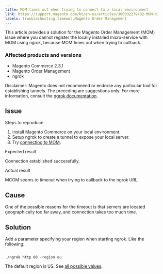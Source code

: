```yaml
---
title: MOM times out when trying to connect to a local environment
link: https://support.magento.com/hc/en-us/articles/360032279432-MOM-times-out-when-trying-to-connect-to-a-local-environment
labels: troubleshooting,timeout,Magento Order Management
---
```


<p>This article provides a solution for the Magento Order Management (MOM) issue where you cannot register the locally installed micro-service with MOM using ngrok, because MOM times out when trying to callback.</p>
<h3>Affected products and versions</h3>
<ul>
<li>Magento Commerce 2.3.1</li>
<li>Magento Order Management</li>
<li>ngrok</li>
</ul>
<p class="warning">Disclaimer: Magento does not recommend or endorse any particular tool for establishing tunnels. The preceding are suggestions only. For more information, consult the <a href="https://ngrok.com/docs">ngrok documentation</a>.</p>
<h2>Issue</h2>
<p>Steps to reproduce</p>
<ol>
<li>Install Magento Commerce on your local environment. </li>
<li>Setup ngrok to create a tunnel to expose your local server.</li>
<li>Try <a href="https://omsdocs.magento.com/en/integration/connector/setup-tutorial/">connecting to MOM</a>.</li>
</ol>
<p>Expected result</p>
<p>Connection established successfully.</p>
<p>Actual result</p>
<p>MCOM seems to timeout when trying to callback to the ngrok URL.</p>
<h2>Cause</h2>
<p>One of the possible reasons for the timeout is that servers are located geographically too far away, and connection takes too much time. </p>
<h2>Solution</h2>
<p>Add a parameter specifying your region when starting ngrok. Like the following:</p>
<p><code class="language-bash">
./ngrok http 80 -region eu</code></p>
<p>The default region is US. See <a href="https://ngrok.com/docs#config_region">all possible values</a>.</p>